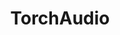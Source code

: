 ---
title: TorchAudio
title_prefix: torch
title_suffix: audio
summary: PyTorch를 사용한 오디오 및 신호 처리를 위한 라이브러리입니다. I/O, 신호 및 데이터 처리 함수, 데이터셋, 모델 구현 및 애플리케이션 구성요소를 제공합니다. 음성 인식, 음성 합성, 오디오 분류 등의 작업을 지원합니다.
link: https://pytorch.org/audio/
order: 2
category: audio
---